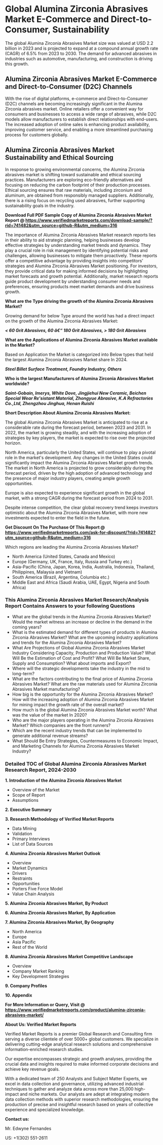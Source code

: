 <h1>Global Alumina Zirconia Abrasives Market E-Commerce and Direct-to-Consumer, Sustainability</h1><p class=""><p>The global Alumina Zirconia Abrasives Market size was valued at USD 2.2 billion in 2023 and is projected to expand at a compound annual growth rate (CAGR) of 6.5% from 2023 to 2030. The demand for advanced abrasives in industries such as automotive, manufacturing, and construction is driving this growth.</p><h2>Alumina Zirconia Abrasives Market E-Commerce and Direct-to-Consumer (D2C) Channels</h2><p>With the rise of digital platforms, e-commerce and Direct-to-Consumer (D2C) channels are becoming increasingly significant in the Alumina Zirconia abrasives market. Online retailers offer a convenient way for consumers and businesses to access a wide range of abrasives, while D2C models allow manufacturers to establish direct relationships with end-users. The increased adoption of online sales is enhancing product availability, improving customer service, and enabling a more streamlined purchasing process for customers globally.</p><h2>Alumina Zirconia Abrasives Market Sustainability and Ethical Sourcing</h2><p>In response to growing environmental concerns, the Alumina Zirconia abrasives market is shifting toward sustainable and ethical sourcing practices. Manufacturers are exploring eco-friendly alternatives and focusing on reducing the carbon footprint of their production processes. Ethical sourcing ensures that raw materials, including zirconium and aluminum, are obtained from responsibly managed suppliers. Additionally, there is a rising focus on recycling used abrasives, further supporting sustainability goals in the industry.</p></p><p class=""><strong>Download Full PDF Sample Copy of Alumina Zirconia Abrasives Market Report @ <a href="https://www.verifiedmarketreports.com/download-sample/?rid=741482&utm_source=github-R&utm_medium=316" target="_blank">https://www.verifiedmarketreports.com/download-sample/?rid=741482&utm_source=github-R&utm_medium=316</a></strong></p><p>The importance of&nbsp;Alumina Zirconia Abrasives Market research reports lies in their ability to aid strategic planning, helping businesses develop effective strategies by understanding market trends and dynamics. They play a crucial role in risk management by identifying potential risks and challenges, allowing businesses to mitigate them proactively. These reports offer a competitive advantage by providing insights into competitors' strategies and Alumina Zirconia Abrasives Market positioning. For investors, they provide critical data for making informed decisions by highlighting market forecasts and growth potential. Additionally, market research reports guide product development by understanding consumer needs and preferences, ensuring products meet market demands and drive business growth.</p><p><strong>What are the&nbsp;Type driving the growth of the Alumina Zirconia Abrasives Market?</strong></p><p id="" class="">Growing demand for below Type around the world has had a direct impact on the growth of the Alumina Zirconia Abrasives Market:</p><p class=""><em><strong>< 60 Grit Abrasives, 60 â€“ 180 Grit Abrasives, > 180 Grit Abrasives</strong></em></p><p class=""><strong>What are the&nbsp;Applications&nbsp;of Alumina Zirconia Abrasives Market available in the Market?</strong></p><p id="" class="">Based on Application the Market is categorized into Below types that held the largest Alumina Zirconia Abrasives Market share In 2024.</p><p class=""><em><strong>Steel Billet Surface Treatment, Foundry Industry, Others</strong></em></p><p class=""><strong>Who is the largest Manufacturers of Alumina Zirconia Abrasives Market worldwide?</strong></p><p><em><strong>Saint-Gobain, Imerys, White Dove, Jingjiehui New Ceramic, Beichen Special Wear Re'sistant Material, Zhongyue Abrasive, K.A Refractories Co.,Ltd, Zhengzhou Jinghua, Henan Ruishi</strong></em></p><p id="" class=""><strong>Short Description About Alumina Zirconia Abrasives Market:</strong></p><p>The global Alumina Zirconia Abrasives Market is anticipated to rise at a considerable rate during the forecast period, between 2023 and 2031. In 2022, the market is growing steadily, and with the increasing adoption of strategies by key players, the market is expected to rise over the projected horizon.</p><p>North America, particularly the United States, will continue to play a pivotal role in the market's development. Any changes in the United States could significantly impact the Alumina Zirconia Abrasives Market growth trends. The market in North America is projected to grow considerably during the forecast period, driven by the high adoption of advanced technology and the presence of major industry players, creating ample growth opportunities.</p><p>Europe is also expected to experience significant growth in the global market, with a strong CAGR during the forecast period from 2024 to 2031.</p><p>Despite intense competition, the clear global recovery trend keeps investors optimistic about the Alumina Zirconia Abrasives Market, with more new investments expected to enter the field in the future.</p><p id="" class=""><strong>Get Discount On The Purchase Of This Report @ <a href="https://www.verifiedmarketreports.com/ask-for-discount/?rid=741482?utm_source=github-R&utm_medium=316" target="_blank">https://www.verifiedmarketreports.com/ask-for-discount/?rid=741482?utm_source=github-R&utm_medium=316</a></strong></p><p class="">Which regions are leading the Alumina Zirconia Abrasives Market?</p><ul><li>North America (United States, Canada and Mexico)</li><li>Europe (Germany, UK, France, Italy, Russia and Turkey etc.)</li><li>Asia-Pacific (China, Japan, Korea, India, Australia, Indonesia, Thailand, Philippines, Malaysia and Vietnam)</li><li>South America (Brazil, Argentina, Columbia etc.)</li><li>Middle East and Africa (Saudi Arabia, UAE, Egypt, Nigeria and South Africa)</li></ul><h3 id="" class="">This Alumina Zirconia Abrasives Market Research/Analysis Report Contains Answers to your following Questions</h3><ul><li>What are the global trends in the Alumina Zirconia Abrasives Market? Would the market witness an increase or decline in the demand in the coming years?</li><li>What is the estimated demand for different types of products in Alumina Zirconia Abrasives Market? What are the upcoming industry applications and trends for the Alumina Zirconia Abrasives Market?</li><li>What Are Projections of Global Alumina Zirconia Abrasives Market Industry Considering Capacity, Production and Production Value? What Will Be the Estimation of Cost and Profit? What Will Be Market Share, Supply and Consumption? What about imports and Export?</li><li>Where will the strategic developments take the industry in the mid to long-term?</li><li>What are the factors contributing to the final price of Alumina Zirconia Abrasives Market? What are the raw materials used for Alumina Zirconia Abrasives Market manufacturing?</li><li>How big is the opportunity for the Alumina Zirconia Abrasives Market? How will the increasing adoption of Alumina Zirconia Abrasives Market for mining impact the growth rate of the overall market?</li><li>How much is the global Alumina Zirconia Abrasives Market worth? What was the value of the market In 2020?</li><li>Who are the major players operating in the Alumina Zirconia Abrasives Market? Which companies are the front runners?</li><li>Which are the recent industry trends that can be implemented to generate additional revenue streams?</li><li>What Should Be Entry Strategies, Countermeasures to Economic Impact, and Marketing Channels for Alumina Zirconia Abrasives Market Industry?</li></ul><h3 id="" class="">Detailed TOC of Global Alumina Zirconia Abrasives Market Research Report, 2024-2030</h3><p id="" class=""><strong>1. Introduction of the Alumina Zirconia Abrasives Market</strong></p><ul><li>Overview of the Market</li><li>Scope of Report</li><li>Assumptions</li></ul><p id="" class=""><strong>2. Executive Summary</strong></p><p id="" class=""><strong>3. Research Methodology of Verified Market Reports</strong></p><ul><li>Data Mining</li><li>Validation</li><li>Primary Interviews</li><li>List of Data Sources</li></ul><p id="" class=""><strong>4. Alumina Zirconia Abrasives Market Outlook</strong></p><ul><li>Overview</li><li>Market Dynamics</li><li>Drivers</li><li>Restraints</li><li>Opportunities</li><li>Porters Five Force Model</li><li>Value Chain Analysis</li></ul><p id="" class=""><strong>5. Alumina Zirconia Abrasives Market, By Product</strong></p><p id="" class=""><strong>6. Alumina Zirconia Abrasives Market, By Application</strong></p><p id="" class=""><strong>7. Alumina Zirconia Abrasives Market, By Geography</strong></p><ul><li>North America</li><li>Europe</li><li>Asia Pacific</li><li>Rest of the World</li></ul><p id="" class=""><strong>8. Alumina Zirconia Abrasives Market Competitive Landscape</strong></p><ul><li>Overview</li><li>Company Market Ranking</li><li>Key Development Strategies</li></ul><p id="" class=""><strong>9. Company Profiles</strong></p><p id="" class=""><strong>10. Appendix</strong></p><p id="" class=""><strong>For More Information or Query, Visit @ <a href="https://www.verifiedmarketreports.com/product/alumina-zirconia-abrasives-market/" target="_blank">https://www.verifiedmarketreports.com/product/alumina-zirconia-abrasives-market/</a></strong></p><p id="" class=""><strong>About Us: Verified Market Reports</strong></p><p id="" class="">Verified Market Reports is a premier Global Research and Consulting firm serving a diverse clientele of over 5000+ global customers. We specialize in delivering cutting-edge analytical research solutions and comprehensive information-enriched research studies.</p><p id="" class="">Our expertise encompasses strategic and growth analyses, providing the crucial data and insights required to make informed corporate decisions and achieve key revenue goals.</p><p id="" class="">With a dedicated team of 250 Analysts and Subject Matter Experts, we excel in data collection and governance, utilizing advanced industrial techniques to gather and analyze data across more than 25,000 high-impact and niche markets. Our analysts are adept at integrating modern data collection methods with superior research methodologies, ensuring the production of precise and insightful research based on years of collective experience and specialized knowledge.</p><p id="" class=""><strong>Contact us:</strong></p><p id="" class="">Mr. Edwyne Fernandes</p><p id="" class="">US: +1(302) 551-2611</p>